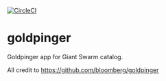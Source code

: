 [![CircleCI](https://dl.circleci.com/status-badge/img/gh/giantswarm/goldpinger-app/tree/main.svg?style=svg)](https://dl.circleci.com/status-badge/redirect/gh/giantswarm/goldpinger-app/tree/main)

# goldpinger

Goldpinger app for Giant Swarm catalog.

All credit to https://github.com/bloomberg/goldpinger
